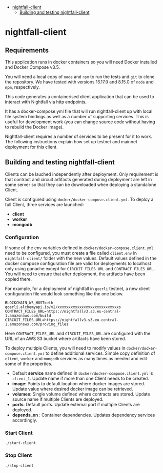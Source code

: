 <!-- START doctoc generated TOC please keep comment here to allow auto update -->
<!-- DON'T EDIT THIS SECTION, INSTEAD RE-RUN doctoc TO UPDATE -->

- [nightfall-client](#nightfall-client)
  - [Building and testing nightfall-client](#building-and-testing-nightfall-client)

<!-- END doctoc generated TOC please keep comment here to allow auto update -->

# nightfall-client

## Requirements

This application runs in docker containers so you will need Docker installed and Docker Compose
v3.5.

You will need a local copy of `node` and `npm` to run the tests and `git` to clone the repository.
We have tested with versions 16.17.0 and 8.15.0 of `node` and `npm`, respectively.

This code generates a containerised client application that can be used to interact with
Nightfall via http endpoints.

It has a docker-compose.yml file that will run nightfall-client up with local file system bindings
as well as a number of supporting services. This is useful for development work (you can change
source code without having to rebuild the Docker image).

Nightfall-client requires a number of services to be present for it to work. The
following instructions explain how set up testnet and mainnet deployment for this client.

## Building and testing nightfall-client
Clients can be lauched independently after deployment. Only requirement is that contract and circuit arfifacts
generated during deployment are left in some server so that they can be downloaded when deploying a standalone Client.

Client is configured using `docker/docker-compose.client.yml`. To deploy a full Client, three services are launched:
- **client** 
- **worker** 
- **mongodb**

### Configuration 
If some of the env variables defined in `docker/docker-compose.client.yml` need to be configured, you must create a file called `client.env` in `nightfall-client/` folder with the new values. Default values defined in the docker compose configuration file are valid for deployments to localhost only using ganache except for `CIRCUIT_FILES_URL` and `CONTRACT_FILES_URL`. You will need to ensure that after deployment, the artifacts have been copied there.

For example, for a deployment of nightfall in `goerli` testnet, a new client configuration file would look something like the one below.

```
BLOCKCHAIN_WS_HOST=eth-goerli.alchemyapi.io/v2/xxxxxxxxxxxxxxxxxxxxxxxxxxxxs
CONTRACT_FILES_URL=https://nightfallv3.s3.eu-central-1.amazonaws.com/build
CIRCUIT_FILES_URL=https://nightfallv3.s3.eu-central-1.amazonaws.com/proving_files
```

Here `CONTRACT_FILES_URL` and `CIRCUIT_FILES_URL` are configured with the URL of an AWS S3 bucket where artifacts have been stored.

To deploy multiple Clients, you will need to modify values in `docker/docker-compose.client.yml` to define additional services. Simple copy definition of `client`, `worker` and `mongodb` services as many times as needed and edit some of the 
properties.

- Default **service** name defined in `docker/docker-compose.client.yml` is `client_1`. Update name if more than one Client
needs to be created.
- **image**: Points to default location where docker images are stored. Update value where desired docker image can be retrieved.
- **volumes**: Single volume defined where contracts are stored. Update source name if multiple Clients are deployed.
- **ports**: Default ports. Update external port if multiple Clients are deployed.
- **depends_on** : Container dependencies. Updates dependency services accordingly.


### Start Client
```
./start-client
```

### Stop Client
```
./stop-client
```
